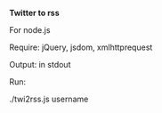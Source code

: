 **Twitter to rss**

For node.js

Require: jQuery, jsdom, xmlhttprequest

Output: in stdout

Run:

./twi2rss.js username
